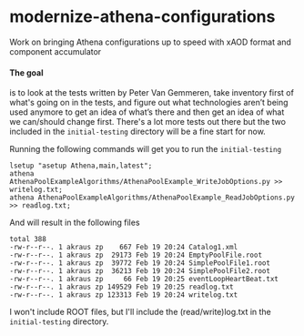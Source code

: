 # modernize-athena-configurations
Work on bringing Athena configurations up to speed with xAOD format and component accumulator

#### The goal
is to look at the tests written by Peter Van Gemmeren, take inventory first of what's going on in the tests, and figure out what technologies aren’t being used anymore to get an idea of what’s there and then get an idea of what we can/should change first. There's a lot more tests out there but the two included in the `initial-testing` directory will be a fine start for now. 

Running the following commands will get you to run the `initial-testing`
```
lsetup "asetup Athena,main,latest"; 
athena AthenaPoolExampleAlgorithms/AthenaPoolExample_WriteJobOptions.py >> writelog.txt;
athena AthenaPoolExampleAlgorithms/AthenaPoolExample_ReadJobOptions.py >> readlog.txt;
```

And will result in the following files

```
total 388
-rw-r--r--. 1 akraus zp    667 Feb 19 20:24 Catalog1.xml
-rw-r--r--. 1 akraus zp  29173 Feb 19 20:24 EmptyPoolFile.root
-rw-r--r--. 1 akraus zp  39772 Feb 19 20:24 SimplePoolFile1.root
-rw-r--r--. 1 akraus zp  36213 Feb 19 20:24 SimplePoolFile2.root
-rw-r--r--. 1 akraus zp     66 Feb 19 20:25 eventLoopHeartBeat.txt
-rw-r--r--. 1 akraus zp 149529 Feb 19 20:25 readlog.txt
-rw-r--r--. 1 akraus zp 123313 Feb 19 20:24 writelog.txt
```

I won't include ROOT files, but I'll include the (read/write)log.txt in the `initial-testing` directory. 
